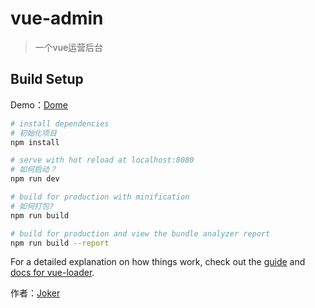 # vue-admin

> 一个vue运营后台

## Build Setup
Demo：[Dome](http://fhk255.cn/project/vue-admin)
``` bash
# install dependencies 
# 初始化项目
npm install

# serve with hot reload at localhost:8080
# 如何启动？
npm run dev

# build for production with minification
# 如何打包?
npm run build

# build for production and view the bundle analyzer report
npm run build --report
```

For a detailed explanation on how things work, check out the [guide](http://vuejs-templates.github.io/webpack/) and [docs for vue-loader](http://vuejs.github.io/vue-loader).

作者：[Joker](http://fhk255.cn)
